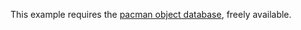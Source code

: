 This example requires the [pacman object database](https://github.com/pacman-project/pacman-object-database), freely available.
